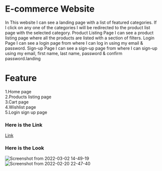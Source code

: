 # E-commerce Website
In This website I can see a landing page with a list of featured categories. If I click on any one of the categories I will be redirected to the product list page with the selected category.
Product Listing Page I can see a product listing page where all the products are listed with a section of filters.
Login Page I can see a login page from where I can log in using my email & password.
Sign-up Page I can see a sign-up page from where I can sign-up using my email, first name, last name, password & confirm password.landing 
# Feature
1.Home page<br>
2.Products listing page<br>
3.Cart page<br>
4.Wishlist page<br>
5.Login sign up page<br>
### Here is the Link
[Link](brave-hamilton-edd87a.netlify.app/)
### Here is the Look
![Screenshot from 2022-03-02 14-49-19](https://user-images.githubusercontent.com/90403664/156333153-a9b8b57d-622f-41aa-a2ec-01038af32a65.png)
![Screenshot from 2022-02-20 22-47-40](https://user-images.githubusercontent.com/90403664/156333319-e7dc2849-d56c-426c-af72-e1b2cbf27aef.png)


